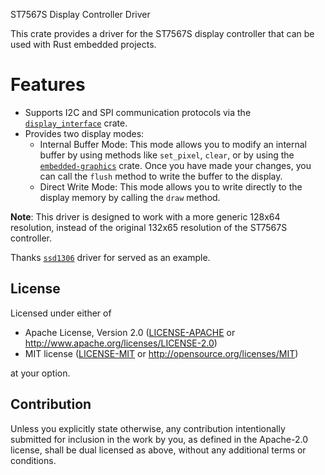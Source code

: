 ST7567S Display Controller Driver

This crate provides a driver for the ST7567S display controller that can be used with Rust embedded projects.

# Features

- Supports I2C and SPI communication protocols via the [`display_interface`](https://docs.rs/display_interface) crate.
- Provides two display modes:
  - Internal Buffer Mode: This mode allows you to modify an internal buffer by using methods like `set_pixel`, `clear`, or by using the [`embedded-graphics`](https://docs.rs/embedded-graphics) crate. Once you have made your changes, you can call the `flush` method to write the buffer to the display.
  - Direct Write Mode: This mode allows you to write directly to the display memory by calling the `draw` method.

**Note**: This driver is designed to work with a more generic 128x64 resolution, instead of the original 132x65 resolution of the ST7567S controller.

Thanks [`ssd1306`](https://github.com/jamwaffles/ssd1306) driver for served as an example.

## License

Licensed under either of

 * Apache License, Version 2.0
   ([LICENSE-APACHE](LICENSE-APACHE) or http://www.apache.org/licenses/LICENSE-2.0)
 * MIT license
   ([LICENSE-MIT](LICENSE-MIT) or http://opensource.org/licenses/MIT)

at your option.

## Contribution

Unless you explicitly state otherwise, any contribution intentionally submitted
for inclusion in the work by you, as defined in the Apache-2.0 license, shall be
dual licensed as above, without any additional terms or conditions.

